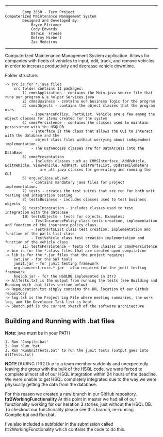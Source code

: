 ****************************************************
			Comp 3350 - Term Project
    Computerized Maintenance Management System 
 			Designed and Developed By:
                Bryce Pfrimmer
                Cody Edwards
                Darwin  Froese
                Delroy Hiebert
                Zac Medeiros
****************************************************

Computerized Maintenance Management System application. Allows for companies with fleets of vehicles to input,
	edit, track, and remove vehicles in order to increase productivity and decrease vehicle downtime.

Folder structure:

	-> src is for *.java files
		src folder contains 11 packages:
			1) cmmsApplication - contains the Main.java source file that runs our program & a helper Services.java
			2) cmmsBusiness - contains our business logic for the program
			3) cmmsObjects - contains the object classes that the program uses
				- InsurancePolicy, PartsList, Vehicle are a few among the object classes for items created for the system
			4) cmmsPersistence - contains the classes used to maintain persistence with the HSQLDB
				- Interface is the class that allows the GUI to interact with the database and the 
				  object class files without worrying about independent implementation
				- The DataAccess classes are for DataAccess into the DataBase
			5) cmmsPresentation
				- Includes classes such as CMMSInterface, AddVehicle, EditVehicle, ViewVehicle, AddPart, EditPartsList, UpdateKilometers
					are all java classes for generating	and running the GUI
			6) org.eclipse.wb.swt
				- Contains mandatory java files for project implementation.
			7) tests - creates the test suites that are run for both unit testing and integration testing
			8) testsBusiness - includes classes used to test business objects
			9) testsIntegration - includes classes used to test integration with the database
			10) testsObjects - tests for objects. Examples:
				- TestInsurancePolicy class tests creation, implementation and function of the insurance policy class.
				- TestPartsList class test creation, implementation and function of the parts list class
				- TestVehicle class test creation implementation and function of the vehicle class
			11) testsPersistence - tests of the classes in cmmsPersistence
	-> bin is for the *.class files that are created upon compilation
	-> lib is for the *.jar files that the project requires
		swt.jar - for the SWT tools
		junit.jar - for junit testing framework
		org.hamcrest.core.*.jar - also required for the junit testing framework
		hsqldb.jar - for the HSQLDB implemented in Itr3
	-> AllTests.txt is the output from running the tests (see Building and Running with .bat files section below)
	-> RepoLocation.txt simply contains the URL location of our Github repository
	-> log.txt is the Project Log File where meeting summaries, the work log, and the Developer Task list is kept.
	-> Sketch.pdf is the current sketch of the software architecture


Building and Running with .bat files
-------------------------------------------------------------------------------


**Note:** java must be in your PATH


	1. Run 'Compile.bat'
	2. Run 'Run.'bat'
	3. Run 'RunUnitTests.bat' to run the junit tests (output goes into AllTests.txt)

	
******NOTE******
DURING ITR2
Due to a team member suddenly and unexpectedly leaving the group with the bulk of the HSQL code, we were forced to complete
almost all of our HSQL integration within 24 hours of the deadline. We were unable to get HSQL completely integrated due to
the way we were physically getting the data from the database.

For this reason we created a new branch in our GitHub repository. **Itr2WorkingFunctionality**
At this point in master we had all of our functionality working for our Iteration 3 stories, just without the HSQL DB.
To checkout our functionality please see this branch, re-running Compile.bat and Run.bat.

I've also included a subfolder in the submission called Itr2WorkingFunctionality which contains the code to do this.
